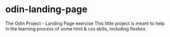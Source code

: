 # odin-landing-page
The Odin Project - Landing Page exercise
This little project is meant to help in the learning process of some html & css skills, including flexbox.